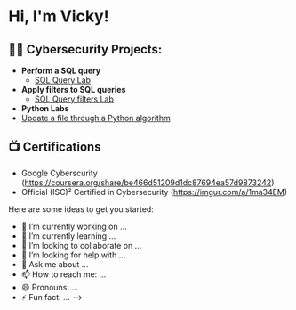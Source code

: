 <h1>Hi, I'm Vicky! 

<h2>👨‍💻 Cybersecurity Projects:</h2>

- <b>Perform a SQL query </b>
  - [SQL Query Lab](https://github.com/vickyb32/SQL-Query-Lab)
- <b>Apply filters to SQL queries </b>
  - [SQL Query filters Lab](https://github.com/vickyb32/SQL-filters-Lab/tree/main)
 - <b>Python Labs </b>
  - [Update a file through a Python algorithm]()


<h2>📺 Certifications</h2>

- Google Cyberscurity (https://coursera.org/share/be466d51209d1dc87694ea57d9873242)
- Official (ISC)² Certified in Cybersecurity (https://imgur.com/a/1ma34EM)


Here are some ideas to get you started:

- 🔭 I’m currently working on ...
- 🌱 I’m currently learning ...
- 👯 I’m looking to collaborate on ...
- 🤔 I’m looking for help with ...
- 💬 Ask me about ...
- 📫 How to reach me: ...
- 😄 Pronouns: ...
- ⚡ Fun fact: ...
-->
